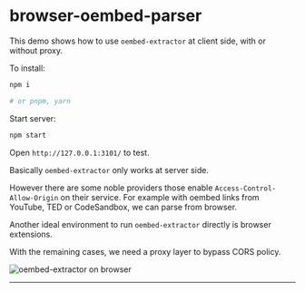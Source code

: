 # browser-oembed-parser

This demo shows how to use `oembed-extractor` at client side, with or without proxy.

To install:

```bash
npm i

# or pnpm, yarn
```

Start server:

```bash
npm start
```

Open `http://127.0.0.1:3101/` to test.

Basically `oembed-extractor` only works at server side.

However there are some noble providers those enable `Access-Control-Allow-Origin` on their service.
For example with oembed links from YouTube, TED or CodeSandbox, we can parse from browser.

Another ideal environment to run `oembed-extractor` directly is browser extensions.

With the remaining cases, we need a proxy layer to bypass CORS policy.

![oembed-extractor on browser](https://res.cloudinary.com/pwshub/image/upload/v1663745151/documentation/oembed-parser-on-browser.png)


---
